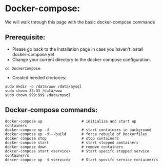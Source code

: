 # Docker-compose:
We will walk through this page with the basic docker-compose commands

## Prerequisite:
* Please go back to the installation page in case you haven't install docker-compose yet.
* Change your current directory to the docker-compose configuration.
```
cd DockerCompose
```
* Created needed diretories:
```
sudo mkdir -p /data/www /data/mysql
sudo chown 33:33 /data/www
sudo chown 999:999 /data/mysql
```

## Docker-compose commands:
```
docker-compose up                  # initialize and start up containers
docker-compose up -d               # start containers in background
docker-compose up -d --build       # force rebuild of Dockerfiles
docker compose stop                # stop containers
docker-compose start               # start stopped containers
docker compose down                # remove containers
dokcer-compose start <service>     # Start specifc stopped service container/s
dokcer-compose up -d <service>     # Start specifc service container/s
```
